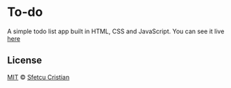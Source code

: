 # To-do
A simple todo list app built in HTML, CSS and JavaScript.
You can see it live [here](http://www.sfetq.ro/todo1)
## License
[MIT](LICENSE.md) © [Sfetcu Cristian](https://www.instagram.com/indianu__jones/)
